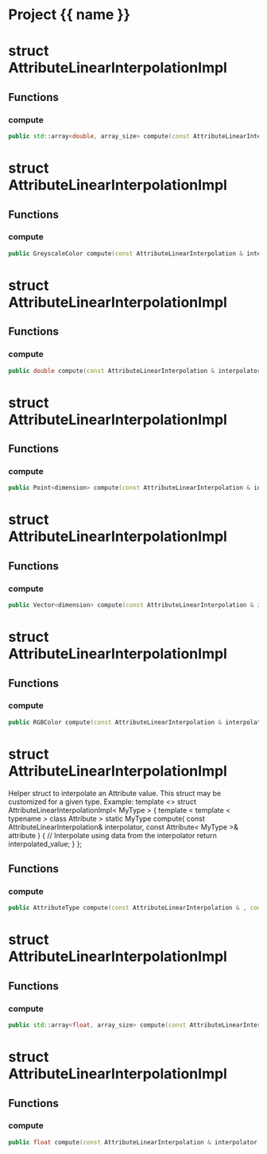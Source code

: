 <script setup>
import {useRoute} from 'vitepress'
const {path} = useRoute()
const tokens = path.split('/')
const words = tokens[2].split('-');
for (let i = 0; i < words.length; i++) {
    words[i] = words[i].charAt(0).toUpperCase() + words[i].slice(1);
    words[i] = words[i].replace('geode', 'Geode')
}
const name = words.join('-');
</script>
# Project {{ name }}

# struct AttributeLinearInterpolationImpl


## Functions

### compute

```cpp
public std::array<double, array_size> compute(const AttributeLinearInterpolation & interpolator, const Attribute<std::array<double, array_size> > & attribute)
```




# struct AttributeLinearInterpolationImpl


## Functions

### compute

```cpp
public GreyscaleColor compute(const AttributeLinearInterpolation & interpolator, const Attribute<GreyscaleColor> & attribute)
```




# struct AttributeLinearInterpolationImpl


## Functions

### compute

```cpp
public double compute(const AttributeLinearInterpolation & interpolator, const Attribute<double> & attribute)
```




# struct AttributeLinearInterpolationImpl


## Functions

### compute

```cpp
public Point<dimension> compute(const AttributeLinearInterpolation & interpolator, const Attribute<Point<dimension> > & attribute)
```




# struct AttributeLinearInterpolationImpl


## Functions

### compute

```cpp
public Vector<dimension> compute(const AttributeLinearInterpolation & interpolator, const Attribute<Vector<dimension> > & attribute)
```




# struct AttributeLinearInterpolationImpl


## Functions

### compute

```cpp
public RGBColor compute(const AttributeLinearInterpolation & interpolator, const Attribute<RGBColor> & attribute)
```




# struct AttributeLinearInterpolationImpl


 Helper struct to interpolate an Attribute value. This struct may be customized for a given type. Example: template <> struct AttributeLinearInterpolationImpl< MyType > {     template < template < typename > class Attribute >     static MyType compute(         const AttributeLinearInterpolation& interpolator,         const Attribute< MyType >& attribute )     {         // Interpolate using data from the interpolator         return interpolated_value;     } };



## Functions

### compute

```cpp
public AttributeType compute(const AttributeLinearInterpolation & , const Attribute<AttributeType> & attribute)
```




# struct AttributeLinearInterpolationImpl


## Functions

### compute

```cpp
public std::array<float, array_size> compute(const AttributeLinearInterpolation & interpolator, const Attribute<std::array<float, array_size> > & attribute)
```




# struct AttributeLinearInterpolationImpl


## Functions

### compute

```cpp
public float compute(const AttributeLinearInterpolation & interpolator, const Attribute<float> & attribute)
```




